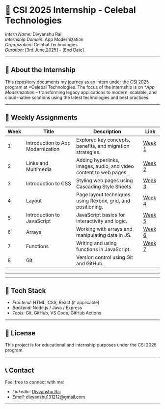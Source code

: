# 🚀 CSI 2025 Internship - Celebal Technologies

*Intern Name:* Divyanshu Rai  
*Internship Domain:* App Modernization  
*Organization:* Celebal Technologies  
*Duration:* [3rd June,2025] – [End Date]  

---

## 🧩 About the Internship

This repository documents my journey as an intern under the CSI 2025 program at *Celebal Technologies. The focus of the internship is on **App Modernization* – transforming legacy applications to modern, scalable, and cloud-native solutions using the latest technologies and best practices.

---

## 📌 Weekly Assignments

| Week | Title | Description | Link |
|------|-------|-------------|------|
| 1 | Introduction to App Modernization | Explored key concepts, benefits, and migration strategies. | [Week 1](https://github.com/DivyanshuRai1510/Celebal-CSI-2025/blob/main/Assignment%201) |
| 2    | Links and Multimedia          | Adding hyperlinks, images, audio, and video content to web pages. | [Week 2](https://github.com/DivyanshuRai1510/Celebal-CSI-2025/blob/main/Assignment%202) |
| 3    | Introduction to CSS           | Styling web pages using Cascading Style Sheets.                    | [Week 3](https://github.com/DivyanshuRai1510/Celebal-CSI-2025/blob/main/Assignment%203) |
| 4    | Layout                        | Page layout techniques using flexbox, grid, and positioning.       | [Week 4](https://github.com/DivyanshuRai1510/Celebal-CSI-2025/tree/main/Assignment%204%20) |
| 5    | Introduction to JavaScript    | JavaScript basics for interactivity and logic.                     | [Week 5](https://github.com/DivyanshuRai1510/Celebal-CSI-2025/tree/main/Assignment%205) |
| 6    | Arrays                        | Working with arrays and manipulating data in JS.                   | [Week 6](https://github.com/DivyanshuRai1510/Celebal-CSI-2025/tree/main/Assignment%206) |
| 7    | Functions                     | Writing and using functions in JavaScript.                         | [Week 7](./Week-7) |
| 8    | Git                           | Version control using Git and GitHub.   
---

---

## 📎 Tech Stack

- *Frontend:* HTML, CSS, React (if applicable)  
- *Backend:* Node.js / Java / Express  
- *Tools:* Git, GitHub, VS Code, GitHub Actions

---

## 📃 License

This project is for educational and internship purposes under the CSI 2025 program.

---

## 📞 Contact

Feel free to connect with me:

- *LinkedIn:* [Divyanshu Rai](https://www.linkedin.com/in/divyanshurai1510/)
- *Email:* divyanshu131212@gmail.com

---
